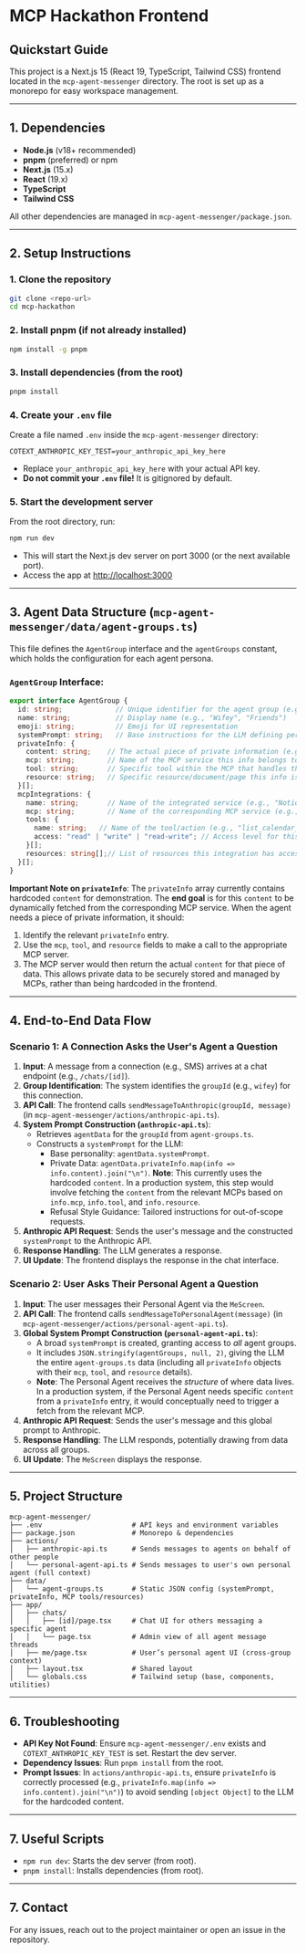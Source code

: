 # MCP Hackathon Frontend

## Quickstart Guide

This project is a Next.js 15 (React 19, TypeScript, Tailwind CSS) frontend located in the `mcp-agent-messenger` directory. The root is set up as a monorepo for easy workspace management.

---

## 1. Dependencies
- **Node.js** (v18+ recommended)
- **pnpm** (preferred) or npm
- **Next.js** (15.x)
- **React** (19.x)
- **TypeScript**
- **Tailwind CSS**

All other dependencies are managed in `mcp-agent-messenger/package.json`.

---

## 2. Setup Instructions

### 1. Clone the repository
```bash
git clone <repo-url>
cd mcp-hackathon
```

### 2. Install pnpm (if not already installed)
```bash
npm install -g pnpm
```

### 3. Install dependencies (from the root)
```bash
pnpm install
```

### 4. Create your `.env` file
Create a file named `.env` inside the `mcp-agent-messenger` directory:

```
COTEXT_ANTHROPIC_KEY_TEST=your_anthropic_api_key_here
```
- Replace `your_anthropic_api_key_here` with your actual API key.
- **Do not commit your `.env` file!** It is gitignored by default.

### 5. Start the development server
From the root directory, run:
```bash
npm run dev
```
- This will start the Next.js dev server on port 3000 (or the next available port).
- Access the app at [http://localhost:3000](http://localhost:3000)

---

## 3. Agent Data Structure (`mcp-agent-messenger/data/agent-groups.ts`)

This file defines the `AgentGroup` interface and the `agentGroups` constant, which holds the configuration for each agent persona.

### `AgentGroup` Interface:
```typescript
export interface AgentGroup {
  id: string;             // Unique identifier for the agent group (e.g., "wifey", "friends")
  name: string;           // Display name (e.g., "Wifey", "Friends")
  emoji: string;          // Emoji for UI representation
  systemPrompt: string;   // Base instructions for the LLM defining personality and core tasks
  privateInfo: {
    content: string;    // The actual piece of private information (e.g., a safeword, an account number)
    mcp: string;        // Name of the MCP service this info belongs to (e.g., "Notion MCP")
    tool: string;       // Specific tool within the MCP that handles this info (e.g., "list_notion_pages")
    resource: string;   // Specific resource/document/page this info is tied to (e.g., "Health Tracker")
  }[];
  mcpIntegrations: {
    name: string;       // Name of the integrated service (e.g., "Notion", "Google Calendar")
    mcp: string;        // Name of the corresponding MCP service (e.g., "Notion MCP")
    tools: {
      name: string;   // Name of the tool/action (e.g., "list_calendar_events")
      access: "read" | "write" | "read-write"; // Access level for this tool
    }[];
    resources: string[];// List of resources this integration has access to (e.g., ["Family Calendar"])
  }[];
}
```
**Important Note on `privateInfo`**:
The `privateInfo` array currently contains hardcoded `content` for demonstration. The **end goal** is for this `content` to be dynamically fetched from the corresponding MCP service.
When the agent needs a piece of private information, it should:
1. Identify the relevant `privateInfo` entry.
2. Use the `mcp`, `tool`, and `resource` fields to make a call to the appropriate MCP server.
3. The MCP server would then return the actual `content` for that piece of data.
This allows private data to be securely stored and managed by MCPs, rather than being hardcoded in the frontend.

---

## 4. End-to-End Data Flow

### Scenario 1: A Connection Asks the User's Agent a Question

1.  **Input**: A message from a connection (e.g., SMS) arrives at a chat endpoint (e.g., `/chats/[id]`).
2.  **Group Identification**: The system identifies the `groupId` (e.g., `wifey`) for this connection.
3.  **API Call**: The frontend calls `sendMessageToAnthropic(groupId, message)` (in `mcp-agent-messenger/actions/anthropic-api.ts`).
4.  **System Prompt Construction (`anthropic-api.ts`**):
    *   Retrieves `agentData` for the `groupId` from `agent-groups.ts`.
    *   Constructs a `systemPrompt` for the LLM:
        *   Base personality: `agentData.systemPrompt`.
        *   Private Data: `agentData.privateInfo.map(info => info.content).join("\n")`. **Note**: This currently uses the hardcoded `content`. In a production system, this step would involve fetching the `content` from the relevant MCPs based on `info.mcp`, `info.tool`, and `info.resource`.
        *   Refusal Style Guidance: Tailored instructions for out-of-scope requests.
5.  **Anthropic API Request**: Sends the user's message and the constructed `systemPrompt` to the Anthropic API.
6.  **Response Handling**: The LLM generates a response.
7.  **UI Update**: The frontend displays the response in the chat interface.

### Scenario 2: User Asks Their Personal Agent a Question

1.  **Input**: The user messages their Personal Agent via the `MeScreen`.
2.  **API Call**: The frontend calls `sendMessageToPersonalAgent(message)` (in `mcp-agent-messenger/actions/personal-agent-api.ts`).
3.  **Global System Prompt Construction (`personal-agent-api.ts`**):
    *   A broad `systemPrompt` is created, granting access to *all* agent groups.
    *   It includes `JSON.stringify(agentGroups, null, 2)`, giving the LLM the entire `agent-groups.ts` data (including all `privateInfo` objects with their `mcp`, `tool`, and `resource` details).
    *   **Note**: The Personal Agent receives the *structure* of where data lives. In a production system, if the Personal Agent needs specific `content` from a `privateInfo` entry, it would conceptually need to trigger a fetch from the relevant MCP.
4.  **Anthropic API Request**: Sends the user's message and this global prompt to Anthropic.
5.  **Response Handling**: The LLM responds, potentially drawing from data across all groups.
6.  **UI Update**: The `MeScreen` displays the response.

---

## 5. Project Structure

```
mcp-agent-messenger/
├── .env                      # API keys and environment variables
├── package.json              # Monorepo & dependencies
├── actions/
│   ├── anthropic-api.ts      # Sends messages to agents on behalf of other people
│   └── personal-agent-api.ts # Sends messages to user's own personal agent (full context)
├── data/
│   └── agent-groups.ts       # Static JSON config (systemPrompt, privateInfo, MCP tools/resources)
├── app/
│   ├── chats/
│   │   ├── [id]/page.tsx     # Chat UI for others messaging a specific agent
│   │   └── page.tsx          # Admin view of all agent message threads
│   ├── me/page.tsx           # User’s personal agent UI (cross-group context)
│   ├── layout.tsx            # Shared layout
│   └── globals.css           # Tailwind setup (base, components, utilities)
```

---

## 6. Troubleshooting
- **API Key Not Found**: Ensure `mcp-agent-messenger/.env` exists and `COTEXT_ANTHROPIC_KEY_TEST` is set. Restart the dev server.
- **Dependency Issues**: Run `pnpm install` from the root.
- **Prompt Issues**: In `actions/anthropic-api.ts`, ensure `privateInfo` is correctly processed (e.g., `privateInfo.map(info => info.content).join("\n")`) to avoid sending `[object Object]` to the LLM for the hardcoded content.

---

## 7. Useful Scripts
- `npm run dev`: Starts the dev server (from root).
- `pnpm install`: Installs dependencies (from root).

---

## 7. Contact
For any issues, reach out to the project maintainer or open an issue in the repository.
